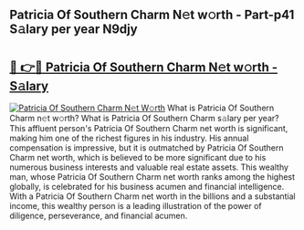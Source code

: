 ## Patricia Of Southern Charm N𝚎t w𝚘rth - Part-p41 S𝚊lary per year N9djy

# <h2><a href="http://gc0drp.nevu.top/?p=Patricia+Of+Southern+Charm">🔗 👉🔴 Patricia Of Southern Charm N𝚎t w𝚘rth - S𝚊lary</a></h2>

[![Patricia Of Southern Charm N𝚎t W𝚘rth](https://i.imgur.com/Oavwk0R.jpeg)](http://gc0drp.nevu.top/?p=Patricia+Of+Southern+Charm)
What is Patricia Of Southern Charm n𝚎t w𝚘rth? What is Patricia Of Southern Charm s𝚊lary per year?
This affluent person's Patricia Of Southern Charm net worth is significant, making him one of the richest figures in his industry. His annual compensation is impressive, but it is outmatched by Patricia Of Southern Charm net worth, which is believed to be more significant due to his numerous business interests and valuable real estate assets. This wealthy man, whose Patricia Of Southern Charm net worth ranks among the highest globally, is celebrated for his business acumen and financial intelligence. With a Patricia Of Southern Charm net worth in the billions and a substantial income, this wealthy person is a leading illustration of the power of diligence, perseverance, and financial acumen.
